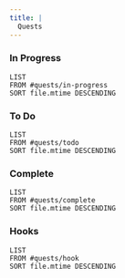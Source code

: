 ```yaml
---
title: |
  Quests
---
```


### In Progress

````dataview
LIST
FROM #quests/in-progress
SORT file.mtime DESCENDING
````

### To Do

````dataview
LIST
FROM #quests/todo
SORT file.mtime DESCENDING
````

### Complete

````dataview
LIST
FROM #quests/complete
SORT file.mtime DESCENDING
````

### Hooks

````dataview
LIST
FROM #quests/hook 
SORT file.mtime DESCENDING
````
